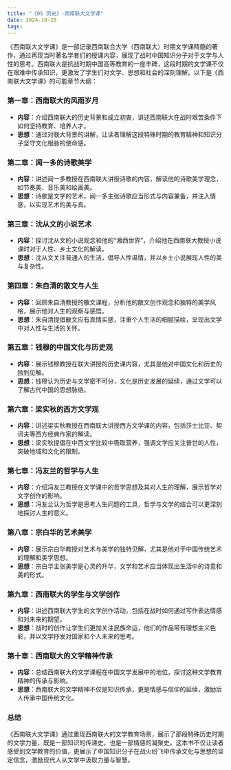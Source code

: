 ```yaml
---
title: "《05 历史》-西南联大文学课"
date: 2024-10-28
tags: 
---
```

《西南联大文学课》是一部记录西南联合大学（西南联大）时期文学课精髓的著作，通过再现当时著名学者们的授课内容，展现了战时中国知识分子对于文学与人性的思考。西南联大是抗战时期中国高等教育的一座丰碑，这段时期的文学课不仅在艰难中传承知识，更激发了学生们对文学、思想和社会的深刻理解。以下是《西南联大文学课》的可能章节大纲：

### 第一章：西南联大的风雨岁月

- **内容**：介绍西南联大的历史背景和成立初衷，讲述西南联大在战时艰苦条件下如何坚持教育、培养人才。
- **思想**：通过对联大背景的讲解，让读者理解这段特殊时期的教育精神和知识分子坚守文化根脉的使命感。

### 第二章：闻一多的诗歌美学

- **内容**：讲述闻一多教授在西南联大讲授诗歌的内容，解读他的诗歌美学理念，如节奏美、音乐美和绘画美。
- **思想**：诗歌是文字的艺术，闻一多主张诗歌应当形式与内容兼备，并注入情感，以实现艺术的美与真。

### 第三章：沈从文的小说艺术

- **内容**：探讨沈从文的小说观念和他的“湘西世界”，介绍他在西南联大教授小说课时对于人性、乡土文化的解读。
- **思想**：沈从文关注普通人的生活，倡导人性温情，并以乡土小说展现人性的美与复杂性。

### 第四章：朱自清的散文与人生

- **内容**：回顾朱自清教授的散文课程，分析他的散文创作观念和独特的美学风格，展示他对人生的观察与感悟。
- **思想**：朱自清提倡散文应有真情实感，注重个人生活的细腻描绘，呈现出文学中对人性与生活的关怀。

### 第五章：钱穆的中国文化与历史观

- **内容**：展示钱穆教授在联大讲授的历史课内容，尤其是他对中国文化和历史的独到见解。
- **思想**：钱穆认为历史与文学密不可分，文化是历史发展的延续，通过文学可以了解古代中国的思想脉络。

### 第六章：梁实秋的西方文学观

- **内容**：讲述梁实秋教授在西南联大讲授西方文学课的内容，包括莎士比亚、契诃夫等西方经典作家的解读。
- **思想**：梁实秋提倡在中西文学比较中吸取营养，强调文学应关注普世的人性，突破地域和文化的限制。

### 第七章：冯友兰的哲学与人生

- **内容**：介绍冯友兰教授在文学课中的哲学思想及其对人生的理解，展示哲学对文学创作的影响。
- **思想**：冯友兰认为哲学是思考人生问题的工具，哲学与文学的结合可以更深刻地探讨人生的意义。

### 第八章：宗白华的艺术美学

- **内容**：展示宗白华教授对艺术与美学的独特见解，尤其是他对于中国传统艺术的理解和美学思想。
- **思想**：宗白华主张美学是心灵的升华，文学和艺术应当体现出生活中的诗意和美的形式。

### 第九章：西南联大的学生与文学创作

- **内容**：讲述西南联大学生的文学创作活动，包括在战时如何通过写作表达情感和对未来的期望。
- **思想**：战时的创作让学生们更加关注民族命运，他们的作品带有理想主义色彩，并以文学抒发对国家和个人未来的思考。

### 第十章：西南联大的文学精神传承

- **内容**：总结西南联大的文学课程在中国文学发展中的地位，探讨这种文学教育精神的传承与影响。
- **思想**：西南联大的文学精神不仅是知识传承，更是情感与信仰的延续，激励后人传承中国传统文化。

### 总结

《西南联大文学课》通过重现西南联大的文学教育场景，展示了那段特殊历史时期的文学力量，既是一部知识的传递史，也是一部情感的凝聚史。这本书不仅让读者感受到文学教育的价值，更展示了中国知识分子在战火纷飞中传承文化与思想的坚定信念，激励现代人从文学中汲取力量与智慧。
